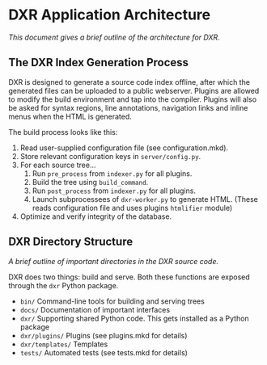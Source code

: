 DXR Application Architecture
============================
_This document gives a brief outline of the architecture for DXR._


The DXR Index Generation Process
--------------------------------
DXR is designed to generate a source code index offline, after which the
generated files can be uploaded to a public webserver. Plugins are allowed to
modify the build environment and tap into the compiler. Plugins will also be
asked for syntax regions, line annotations, navigation links and inline menus
when the HTML is generated.

The build process looks like this:

 1. Read user-supplied configuration file (see configuration.mkd).
 2. Store relevant configuration keys in `server/config.py`.
 3. For each source tree...
    1. Run `pre_process` from `indexer.py` for all plugins.
    2. Build the tree using `build_command`.
    3. Run `post_process` from `indexer.py` for all plugins.
    4. Launch subprocessees of `dxr-worker.py` to generate HTML.
       (These reads configuration file and uses plugins `htmlifier` module)
 4. Optimize and verify integrity of the database.


DXR Directory Structure
-----------------------
_A brief outline of important directories in the DXR source code._

DXR does two things: build and serve. Both these functions are exposed through
the `dxr` Python package.

 - `bin/`               Command-line tools for building and serving trees
 - `docs/`              Documentation of important interfaces
 - `dxr/`               Supporting shared Python code. This gets installed as a
                        Python package
 - `dxr/plugins/`       Plugins (see plugins.mkd for details)
 - `dxr/templates/`     Templates
 - `tests/`             Automated tests (see tests.mkd for details)
